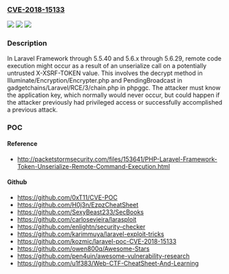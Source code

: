 ### [CVE-2018-15133](https://cve.mitre.org/cgi-bin/cvename.cgi?name=CVE-2018-15133)
![](https://img.shields.io/static/v1?label=Product&message=n%2Fa&color=blue)
![](https://img.shields.io/static/v1?label=Version&message=n%2Fa&color=blue)
![](https://img.shields.io/static/v1?label=Vulnerability&message=n%2Fa&color=brighgreen)

### Description

In Laravel Framework through 5.5.40 and 5.6.x through 5.6.29, remote code execution might occur as a result of an unserialize call on a potentially untrusted X-XSRF-TOKEN value. This involves the decrypt method in Illuminate/Encryption/Encrypter.php and PendingBroadcast in gadgetchains/Laravel/RCE/3/chain.php in phpggc. The attacker must know the application key, which normally would never occur, but could happen if the attacker previously had privileged access or successfully accomplished a previous attack.

### POC

#### Reference
- http://packetstormsecurity.com/files/153641/PHP-Laravel-Framework-Token-Unserialize-Remote-Command-Execution.html

#### Github
- https://github.com/0xT11/CVE-POC
- https://github.com/H0j3n/EzpzCheatSheet
- https://github.com/SexyBeast233/SecBooks
- https://github.com/carlosevieira/larasploit
- https://github.com/enlightn/security-checker
- https://github.com/karimmuya/laravel-exploit-tricks
- https://github.com/kozmic/laravel-poc-CVE-2018-15133
- https://github.com/owen800q/Awesome-Stars
- https://github.com/pen4uin/awesome-vulnerability-research
- https://github.com/u1f383/Web-CTF-CheatSheet-And-Learning

